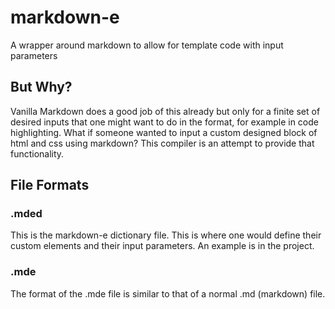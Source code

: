 # markdown-e
A wrapper around markdown to allow for template code with input parameters 

## But Why?
Vanilla Markdown does a good job of this already but only for a finite set of desired inputs that one might want to do in the format, for example in code highlighting. What if someone wanted to input a custom designed block of html and css using markdown? This compiler is an attempt to provide that functionality.

## File Formats

### .mded
This is the markdown-e dictionary file. This is where one would define their custom elements and their input parameters. An example is in the project.

### .mde
The format of the .mde file is similar to that of a normal .md (markdown) file. 


